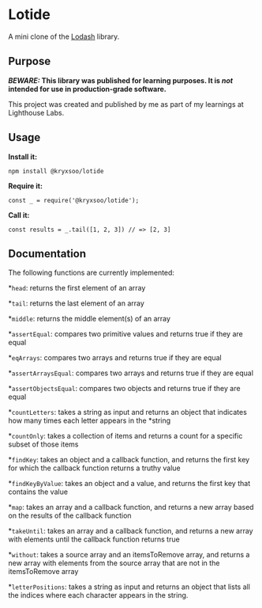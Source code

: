 # Lotide

A mini clone of the [Lodash](https://lodash.com) library.

## Purpose

**_BEWARE:_ This library was published for learning purposes. It is _not_ intended for use in production-grade software.**

This project was created and published by me as part of my learnings at Lighthouse Labs. 

## Usage

**Install it:**

`npm install @kryxsoo/lotide`

**Require it:**

`const _ = require('@kryxsoo/lotide');`

**Call it:**

`const results = _.tail([1, 2, 3]) // => [2, 3]`

## Documentation

The following functions are currently implemented:


*`head`: returns the first element of an array

*`tail`: returns the last element of an array

*`middle`: returns the middle element(s) of an array

*`assertEqual`: compares two primitive values and returns true if they are equal

*`eqArrays`: compares two arrays and returns true if they are equal

*`assertArraysEqual`: compares two arrays and returns true if they are equal

*`assertObjectsEqual`: compares two objects and returns true if they are equal

*`countLetters`: takes a string as input and returns an object that indicates how many times each letter appears in the *string

*`countOnly`: takes a collection of items and returns a count for a specific subset of those items

*`findKey`: takes an object and a callback function, and returns the first key for which the callback function returns a truthy value

*`findKeyByValue`: takes an object and a value, and returns the first key that contains the value

*`map`: takes an array and a callback function, and returns a new array based on the results of the callback function

*`takeUntil`: takes an array and a callback function, and returns a new array with elements until the callback function returns true

*`without`: takes a source array and an itemsToRemove array, and returns a new array with elements from the source array that are not in the itemsToRemove array

*`letterPositions`: takes a string as input and returns an object that lists all the indices where each character appears in the string.
